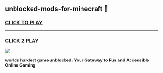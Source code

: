 
## unblocked-mods-for-minecraft 👋
<h3>
<a href="https://premium.freeplayer.one?title=unblocked-mods-for-minecraft&ref=14F">CLICK TO PLAY</a></h3>
<hr>

<h3>
<a href="https://premium.freeplayer.one?title=unblocked-mods-for-minecraft&ref=14F">CLICK 2 PLAY</a>
  
</h3>

<a href="https://premium.freeplayer.one?title=unblocked-mods-for-minecraft&ref=12F/"><img src="https://clearcache.store/games.png"></a>


**worlds hardest game unblocked: Your Gateway to Fun and Accessible Online Gaming**
